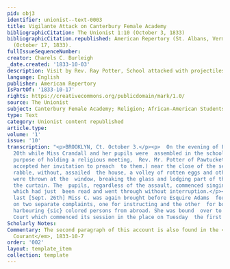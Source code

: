 ```yaml
---
pid: obj3
identifier: unionist--text-0003
title: Vigilante Attack on Canterbury Female Academy
bibliographicCitation: The Unionist 1:10 (October 3, 1833)
bibliographicCitation.republished: American Repertory (St. Albans, Vermont), 12:51:3
  (October 17, 1833).
fullIssueSequenceNumber: 
creator: Charels C. Burleigh
_date.created: '1833-10-03'
description: Visit by Rev. Ray Potter, School attacked with projectiles
language: English
publisher: American Repertory
IsPartOf: '1833-10-17'
rights: https://creativecommons.org/publicdomain/mark/1.0/
source: The Unionist
subject: Canterbury Female Academy; Religion; African-American Students
type: Text
category: Unionist content republished
article.type: 
volume: '1'
issue: '10'
transcription: "<p>BROOKLYN, Ct. October 3.</p><p>  On the evening of Friday Sept.
  20th while Miss Crandall and her pupils were  assembled in the school room for the
  purpose of holding a religious meeting,  Rev. Mr. Potter of Pawtucket, R. I. having
  accepted her invitation to preach  to them.) near the close of the services a clamorous
  rabble, without, assailed  the house, a volley of rotten eggs and other missiles
  were thrown at the  window, breaking the glass and lodging part of the filth on
  the curtain. The  pupils, regardless of the assault, commenced singing the hymn
  which had just  been read and went through without interruption.</p><p>  On Thursday
  last [Sept. 26th] Miss C. was again brought before Esquire Adams  for examination
  on two separate complaints, one for instructing and the other  for boarding and
  harbouring {sic} colored persons from abroad. She was bound  over to the Supreme
  Court which commenced its session in the place on Tuesday  the first inst.</p>"
Scholarly Notes: 
Commentary: The second paragraph of this account is also found in the <em>Connecticut
  Courant</em>, 1833-10-7
order: '002'
layout: template_item
collection: template
---
```

